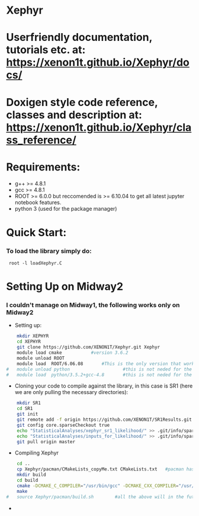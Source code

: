 # Xephyr
# Userfriendly documentation, tutorials etc. at: https://xenon1t.github.io/Xephyr/docs/
# Doxigen style code reference, classes and description at: https://xenon1t.github.io/Xephyr/class_reference/

# Requirements:
- g++ >= 4.8.1
- gcc >= 4.8.1
- ROOT >= 6.0.0 but reccomended is >= 6.10.04 to get all latest jupyter notebook features.
- python 3  (used for the package manager) 

# Quick Start:
### To load the library simply do: 
<code> root -l loadXephyr.C </code>

# Setting Up on Midway2 
### I couldn't manage on Midway1, the following works only on Midway2

- Setting up:
```bash
	mkdir XEPHYR
	cd XEPHYR
	git clone https://github.com/XENON1T/Xephyr.git Xephyr
	module load cmake			#version 3.6.2  
	module unload ROOT			
	module load  ROOT/6.06.08		#This is the only version that worked for me because of linking with sys library
#	module unload python                    #this is not neded for the moment
#	module load  python/3.5.2+gcc-4.8       #this is not neded for the moment
```

- Cloning your code to compile against the library, in this case is SR1 (here we are only pulling the necessary directories):
```bash
	mkdir SR1
	cd SR1
	git init
	git remote add -f origin https://github.com/XENON1T/SR1Results.git
	git config core.sparseCheckout true
	echo "StatisticalAnalyses/xephyr_sr1_likelihood/" >> .git/info/sparse-checkout
	echo "StatisticalAnalyses/inputs_for_likelihood/" >> .git/info/sparse-checkout
	git pull origin master 
```

- Compiling Xephyr
```bash
	cd ..
	cp Xephyr/pacman/CMakeLists_copyMe.txt CMakeLists.txt   #pacman has a bug for now
	mkdir build
	cd build
	cmake -DCMAKE_C_COMPILER="/usr/bin/gcc" -DCMAKE_CXX_COMPILER="/usr/bin/g++" ..
	make
#	source Xephyr/pacman/build.sh        #all the above will in the future be done with this command but give problems now.
```
- 
